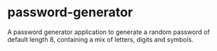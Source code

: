 # password-generator
A password generator application to generate a random password of default length 8, containing a mix of letters, digits and symbols.
